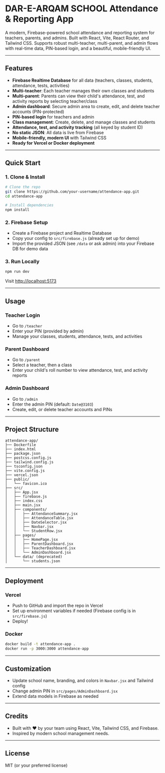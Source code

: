 # DAR-E-ARQAM SCHOOL Attendance & Reporting App

A modern, Firebase-powered school attendance and reporting system for teachers, parents, and admins. Built with React, Vite, React Router, and Tailwind CSS. Supports robust multi-teacher, multi-parent, and admin flows with real-time data, PIN-based login, and a beautiful, mobile-friendly UI.

---

## Features

- **Firebase Realtime Database** for all data (teachers, classes, students, attendance, tests, activities)
- **Multi-teacher**: Each teacher manages their own classes and students
- **Multi-parent**: Parents can view their child's attendance, test, and activity reports by selecting teacher/class
- **Admin dashboard**: Secure admin area to create, edit, and delete teacher accounts (PIN-protected)
- **PIN-based login** for teachers and admin
- **Class management**: Create, delete, and manage classes and students
- **Attendance, test, and activity tracking** (all keyed by student ID)
- **No static JSON**: All data is live from Firebase
- **Mobile-friendly, modern UI** with Tailwind CSS
- **Ready for Vercel or Docker deployment**

---

## Quick Start

### 1. Clone & Install

```bash
# Clone the repo
git clone https://github.com/your-username/attendance-app.git
cd attendance-app

# Install dependencies
npm install
```

### 2. Firebase Setup
- Create a Firebase project and Realtime Database
- Copy your config to `src/firebase.js` (already set up for demo)
- Import the provided JSON (see `/data` or ask admin) into your Firebase DB for demo data

### 3. Run Locally

```bash
npm run dev
```
Visit [http://localhost:5173](http://localhost:5173)

---

## Usage

### Teacher Login
- Go to `/teacher`
- Enter your PIN (provided by admin)
- Manage your classes, students, attendance, tests, and activities

### Parent Dashboard
- Go to `/parent`
- Select a teacher, then a class
- Enter your child's roll number to view attendance, test, and activity reports

### Admin Dashboard
- Go to `/admin`
- Enter the admin PIN (default: `Date@3103`)
- Create, edit, or delete teacher accounts and PINs

---

## Project Structure

```
attendance-app/
├── Dockerfile
├── index.html
├── package.json
├── postcss.config.js
├── tailwind.config.js
├── tsconfig.json
├── vite.config.js
├── vercel.json
├── public/
│   └── favicon.ico
├── src/
│   ├── App.jsx
│   ├── firebase.js
│   ├── index.css
│   ├── main.jsx
│   ├── components/
│   │   ├── AttendanceSummary.jsx
│   │   ├── AttendanceTable.jsx
│   │   ├── DateSelector.jsx
│   │   ├── Navbar.jsx
│   │   └── StudentRow.jsx
│   ├── pages/
│   │   ├── HomePage.jsx
│   │   ├── ParentDashboard.jsx
│   │   ├── TeacherDashboard.jsx
│   │   └── AdminDashboard.jsx
│   └── data/ (deprecated)
│       └── students.json
```

---

## Deployment

### Vercel
- Push to GitHub and import the repo in Vercel
- Set up environment variables if needed (Firebase config is in `src/firebase.js`)
- Deploy!

### Docker
```bash
docker build -t attendance-app .
docker run -p 3000:3000 attendance-app
```

---

## Customization
- Update school name, branding, and colors in `Navbar.jsx` and Tailwind config
- Change admin PIN in `src/pages/AdminDashboard.jsx`
- Extend data models in Firebase as needed

---

## Credits
- Built with ❤️ by your team using React, Vite, Tailwind CSS, and Firebase.
- Inspired by modern school management needs.

---

## License
MIT (or your preferred license)
